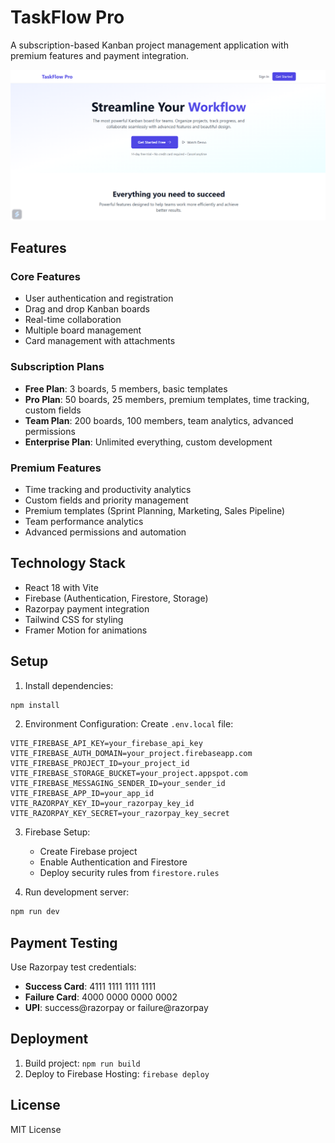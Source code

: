 # TaskFlow Pro

A subscription-based Kanban project management application with premium features and payment integration.

![Screenshot](https://github.com/VIKASRAPARTHI/KanBan-Board/blob/main/public/Screenshot.png?raw=true)
## Features

### Core Features
- User authentication and registration
- Drag and drop Kanban boards
- Real-time collaboration
- Multiple board management
- Card management with attachments

### Subscription Plans
- **Free Plan**: 3 boards, 5 members, basic templates
- **Pro Plan**: 50 boards, 25 members, premium templates, time tracking, custom fields
- **Team Plan**: 200 boards, 100 members, team analytics, advanced permissions
- **Enterprise Plan**: Unlimited everything, custom development

### Premium Features
- Time tracking and productivity analytics
- Custom fields and priority management
- Premium templates (Sprint Planning, Marketing, Sales Pipeline)
- Team performance analytics
- Advanced permissions and automation

## Technology Stack

- React 18 with Vite
- Firebase (Authentication, Firestore, Storage)
- Razorpay payment integration
- Tailwind CSS for styling
- Framer Motion for animations

## Setup

1. Install dependencies:
```bash
npm install
```

2. Environment Configuration:
Create `.env.local` file:
```env
VITE_FIREBASE_API_KEY=your_firebase_api_key
VITE_FIREBASE_AUTH_DOMAIN=your_project.firebaseapp.com
VITE_FIREBASE_PROJECT_ID=your_project_id
VITE_FIREBASE_STORAGE_BUCKET=your_project.appspot.com
VITE_FIREBASE_MESSAGING_SENDER_ID=your_sender_id
VITE_FIREBASE_APP_ID=your_app_id
VITE_RAZORPAY_KEY_ID=your_razorpay_key_id
VITE_RAZORPAY_KEY_SECRET=your_razorpay_key_secret
```

3. Firebase Setup:
   - Create Firebase project
   - Enable Authentication and Firestore
   - Deploy security rules from `firestore.rules`

4. Run development server:
```bash
npm run dev
```

## Payment Testing

Use Razorpay test credentials:
- **Success Card**: 4111 1111 1111 1111
- **Failure Card**: 4000 0000 0000 0002
- **UPI**: success@razorpay or failure@razorpay

## Deployment

1. Build project: `npm run build`
2. Deploy to Firebase Hosting: `firebase deploy`

## License

MIT License